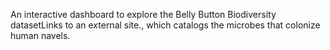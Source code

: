 An interactive dashboard to explore the Belly Button Biodiversity datasetLinks to an external site., which catalogs the microbes that colonize human navels.
